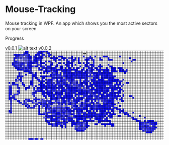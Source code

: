 # Mouse-Tracking
Mouse tracking in WPF. An app which shows you the most active sectors on your screen

Progress

v0.0.1
![alt text]()
v0.0.2
![alt text](https://github.com/romanokeser/Mouse-Tracking/blob/main/ProgressImages/1st.png)